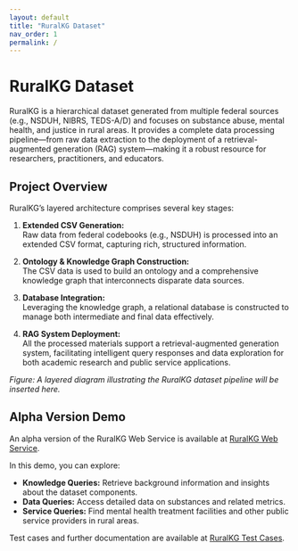 ```yaml
---
layout: default
title: "RuralKG Dataset"
nav_order: 1
permalink: /
---
```


# RuralKG Dataset

RuralKG is a hierarchical dataset generated from multiple federal sources (e.g., NSDUH, NIBRS, TEDS-A/D) and focuses on substance abuse, mental health, and justice in rural areas. It provides a complete data processing pipeline—from raw data extraction to the deployment of a retrieval-augmented generation (RAG) system—making it a robust resource for researchers, practitioners, and educators.

## Project Overview

RuralKG’s layered architecture comprises several key stages:

1. **Extended CSV Generation:**  
   Raw data from federal codebooks (e.g., NSDUH) is processed into an extended CSV format, capturing rich, structured information.

2. **Ontology & Knowledge Graph Construction:**  
   The CSV data is used to build an ontology and a comprehensive knowledge graph that interconnects disparate data sources.

3. **Database Integration:**  
   Leveraging the knowledge graph, a relational database is constructed to manage both intermediate and final data effectively.

4. **RAG System Deployment:**  
   All the processed materials support a retrieval-augmented generation system, facilitating intelligent query responses and data exploration for both academic research and public service applications.

*Figure: A layered diagram illustrating the RuralKG dataset pipeline will be inserted here.*

## Alpha Version Demo

An alpha version of the RuralKG Web Service is available at [RuralKG Web Service](http://52.170.155.134:8050/).

In this demo, you can explore:
- **Knowledge Queries:** Retrieve background information and insights about the dataset components.
- **Data Queries:** Access detailed data on substances and related metrics.
- **Service Queries:** Find mental health treatment facilities and other public service providers in rural areas.

Test cases and further documentation are available at [RuralKG Test Cases](data/test_case.csv).